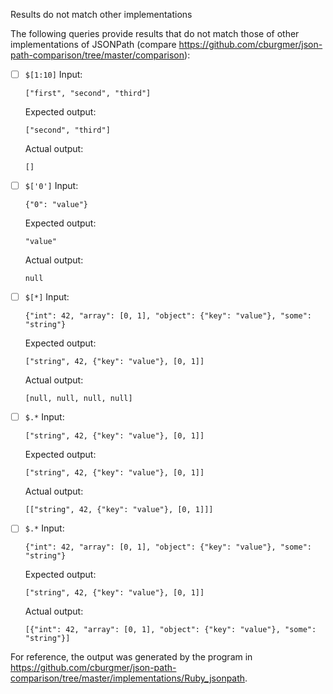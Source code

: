 Results do not match other implementations

The following queries provide results that do not match those of other implementations of JSONPath
(compare https://github.com/cburgmer/json-path-comparison/tree/master/comparison):

- [ ] `$[1:10]`
  Input:
  ```
  ["first", "second", "third"]
  ```
  Expected output:
  ```
  ["second", "third"]
  ```
  Actual output:
  ```
  []
  ```

- [ ] `$['0']`
  Input:
  ```
  {"0": "value"}
  ```
  Expected output:
  ```
  "value"
  ```
  Actual output:
  ```
  null
  ```

- [ ] `$[*]`
  Input:
  ```
  {"int": 42, "array": [0, 1], "object": {"key": "value"}, "some": "string"}
  ```
  Expected output:
  ```
  ["string", 42, {"key": "value"}, [0, 1]]
  ```
  Actual output:
  ```
  [null, null, null, null]
  ```

- [ ] `$.*`
  Input:
  ```
  ["string", 42, {"key": "value"}, [0, 1]]
  ```
  Expected output:
  ```
  ["string", 42, {"key": "value"}, [0, 1]]
  ```
  Actual output:
  ```
  [["string", 42, {"key": "value"}, [0, 1]]]
  ```

- [ ] `$.*`
  Input:
  ```
  {"int": 42, "array": [0, 1], "object": {"key": "value"}, "some": "string"}
  ```
  Expected output:
  ```
  ["string", 42, {"key": "value"}, [0, 1]]
  ```
  Actual output:
  ```
  [{"int": 42, "array": [0, 1], "object": {"key": "value"}, "some": "string"}]
  ```


For reference, the output was generated by the program in https://github.com/cburgmer/json-path-comparison/tree/master/implementations/Ruby_jsonpath.
